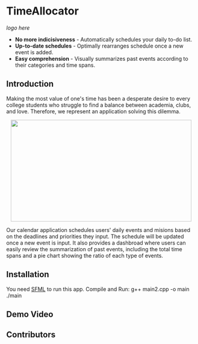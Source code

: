 # TimeAllocator
_logo here_
* **No more indicisiveness** - Automatically schedules your daily to-do list.
* **Up-to-date schedules** - Optimally rearranges schedule once a new event is added. 
* **Easy comprehension** - Visually summarizes past events according to their categories and time spans.



## Introduction
Making the most value of one's time has been a desperate desire to every college students who struggle to find a balance between academia, clubs, and love. Therefore, we represent an application solving this dilemma.

<p align="center">
 <img src="https://media.giphy.com/media/3ov9jOuQFu5GF1snzq/giphy.gif" width="480" height="270" />
</p>

Our calendar application schedules users' daily events and misions based on the deadlines and priorities they input. The schedule will be updated once a new event is input. It also provides a dashbroad where users can easily review the summarization of past events, including the total time spans and a pie chart showing the ratio of each type of events. 


## Installation
You need [SFML](https://www.sfml-dev.org) to run this app.
Compile and Run:
    g++ main2.cpp -o main
    ./main
## Demo Video
## Contributors
